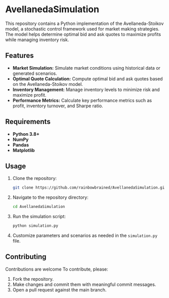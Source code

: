 # AvellanedaSimulation

This repository contains a Python implementation of the Avellaneda-Stoikov model, a stochastic control framework used for market making strategies. The model helps determine optimal bid and ask quotes to maximize profits while managing inventory risk.

## Features

- **Market Simulation:** Simulate market conditions using historical data or generated scenarios.
- **Optimal Quote Calculation:** Compute optimal bid and ask quotes based on the Avellaneda-Stoikov model.
- **Inventory Management:** Manage inventory levels to minimize risk and maximize profit.
- **Performance Metrics:** Calculate key performance metrics such as profit, inventory turnover, and Sharpe ratio.

## Requirements

- **Python 3.8+**
- **NumPy**
- **Pandas**
- **Matplotlib**


## Usage

1. Clone the repository:
   ```bash
   git clone https://github.com/rainbowbrained/AvellanedaSimulation.git
   ```

2. Navigate to the repository directory:
   ```bash
   cd AvellanedaSimulation
   ```

3. Run the simulation script:
   ```bash
   python simulation.py
   ```

4. Customize parameters and scenarios as needed in the `simulation.py` file.

## Contributing

Contributions are welcome To contribute, please:

1. Fork the repository.
2. Make changes and commit them with meaningful commit messages.
3. Open a pull request against the main branch.
